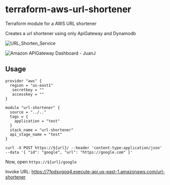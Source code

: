 # terraform-aws-url-shortener

Terraform module for a AWS URL shortener

Creates a url shortener using only ApiGateway and Dynamodb

![URL_Shorten_Service](https://user-images.githubusercontent.com/23548321/167586434-ea174339-f457-4a73-a127-2f8bbe165538.jpeg)


![Amazon APIGateway Dashboard - JuanJ](https://user-images.githubusercontent.com/23548321/167808754-8808bbe7-c759-4db6-a87b-585dbd8c7a41.png)



## Usage
```
provider "aws" {
  region = "us-east1"
   secretkey = ""
   accesskey = ""
}

module "url-shortener" {
  source = "../.."
  tags = {
    application = "test"
  }
  stack_name = "url-shortener"
  api_stage_name = "test"
}
```

```
curl -X POST https://${url}/ --header 'content-type:application/json' --data '{ "id": "google", "url": "https://google.com" }'
```

Now, open `https://${url}/google`


Invoke URL: https://71pdsvgoq4.execute-api.us-east-1.amazonaws.com/url-shortener
